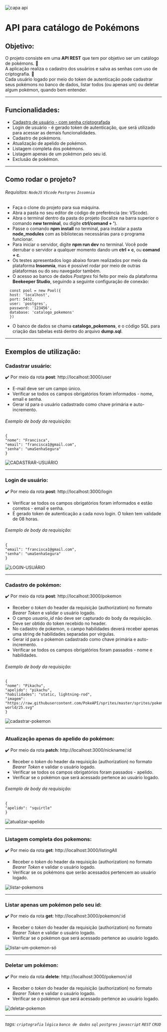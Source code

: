 ![capa api](https://github.com/Danifeares/catalogPokemon/assets/117787402/a9d2b165-610a-455f-8464-8d28206645ce)

# API para catálogo de Pokémons

## Objetivo:
O projeto consiste em uma **API REST** que tem por objetivo ser um catálogo de pokémons. 📑 </br>
A aplicação realiza o cadastro dos usuários e salva as senhas com uso de criptografia. 🔐 </br>
Cada usuário logado por meio do token de autenticação pode cadastrar seus pokémons no banco de dados, listar todos (ou apenas um) ou deletar algum pokémon, quando bem entender.

---

## Funcionalidades:
- [Cadastro de usuário - com senha criptografada](#cadastrarUsuário)
- Login de usuário - é gerado token de autenticação, que será utilizado para acessar as demais funcionalidades.
- Cadastro de pokémons.
- Atualização de apelido de pokémon.
- Listagem completa dos pokémons.
- Listagem apenas de um pokémon pelo seu id.
- Exclusão de pokémon.
  
---

## Como rodar o projeto? 

###### Requisitos: `NodeJS` `VScode` `Postgres` `Insomnia` 

- Faça o clone do projeto para sua máquina.
- Abra a pasta no seu editor de código de preferência (ex: VScode).
- Abra o terminal dentro da pasta do projeto (localize na barra superior o comando **new terminal**, ou digite **ctrl/comand + '**).
- Passe o comando **npm install** no terminal, para instalar a pasta **node_modules** com as bibliotecas necessárias para o programa funcionar.
- Para iniciar o servidor, digite **npm run dev** no terminal. Você pode derrubar o servidor a qualquer momento dando um **ctrl + c**, ou **comand + c**.
- Os testes apresentados logo abaixo foram realizados por meio da plataforma **Insomnia**, mas é possível rodar por meio de outras plataformas ou do seu navegador também.
- O acesso ao banco de dados _Postgres_ foi feito por meio da plataforma **Beekeeper Studio**, seguindo a seguinte configuração de conexão:
```
  const pool = new Pool({
  host: 'localhost',
  port: 5432,
  user: 'postgres',
  password: '123456',
  database: 'catalogo_pokemons'
  })
```
- O banco de dados se chama **catalogo_pokemons**, e o código SQL para criação das tabelas está dentro do arquivo **dump.sql**.

---

## Exemplos de utilização:


### Cadastrar usuário: <a name="cadastrarUsuário"></a>

✔️ Por meio da rota **post**: http://localhost:3000/user
    
- E-mail deve ser um campo único. 
- Verificar se todos os campos obrigatórios foram informados - nome, email e senha.
- Gerar id para o usuário cadastrado como chave primária e auto-incremento.

###### Exemplo de body da requisição:

```
{
"nome": "Francisca",
"email": "francisca1@gmail.com",
"senha": "umaSenhaSegura"
}
```

![CADASTRAR-USUÁRIO](https://github.com/Danifeares/catalogPokemon/assets/117787402/6c62dcad-3c47-4f80-bbd8-946400ff1fcf)

---

### Login de usuário:

✔️ Por meio da rota **post**: http://localhost:3000/login
    
- Verificar se todos os campos obrigatórios foram informados e estão corretos - email e senha.
- É gerado token de autenticação a cada novo login. O token tem validade de 08 horas.

###### Exemplo de body da requisição:

```
{
"email": "francisca1@gmail.com",
"senha": "umaSenhaSegura"
}
```

![LOGIN-USUÁRIO](https://github.com/Danifeares/catalogPokemon/assets/117787402/6e619abb-3e22-490c-864a-e6be4c35c049)

---

### Cadastro de pokémon:

✔️ Por meio da rota **post**: http://localhost:3000/pokemon
    
- Receber o _token_ do header da requisição (authorization) no formato _Bearer Token_ e validar o usuário logado.
- O campo _usuario_id_ não deve ser capturado do body da requisição. Deve ser obtido do token recebido no header.
- No cadastro de pokemon, o campo habilidades deverá receber apenas uma string de habilidades separadas por vírgulas.
- Gerar id para o pokemon cadastrado como chave primária e auto-incremento.
- Verificar se todos os campos obrigatórios foram passados - nome e habilidades.

###### Exemplo de body da requisição:

```
{
"nome": "Pikachu",
"apelido": "pikachu",
"habilidades": "static, lightning-rod",
"imagem": "https://raw.githubusercontent.com/PokeAPI/sprites/master/sprites/pokemon/other/dream-world/25.svg"
}
```

![cadastrar-pokemon](https://github.com/Danifeares/catalogPokemon/assets/117787402/2851a192-607f-463f-82f7-a62e6405693d)

---

### Atualização apenas do apelido do pokémon:

✔️ Por meio da rota **patch**: http://localhost:3000/nickname/:id
    
- Receber o _token_ do header da requisição (authorization) no formato _Bearer Token_ e validar o usuário logado.
- Verificar se todos os campos obrigatórios foram passados - apelido.
- Verificar se o pokémon que será acessado pertence ao usuário logado.

###### Exemplo de body da requisição:

```
{
"apelido": "squirtle"
}
```

![atualizar-apelido](https://github.com/Danifeares/catalogPokemon/assets/117787402/3b9ef29e-123a-47f8-aadc-b8b7bc487eba)

---

### Listagem completa dos pokemons:

✔️ Por meio da rota **get**: http://localhost:3000/listingAll
    
- Receber o _token_ do header da requisição (authorization) no formato _Bearer Token_ e validar o usuário logado.
- Verificar se os pokémons que serão acessados pertencem ao usuário logado.

![listar-pokemons](https://github.com/Danifeares/catalogPokemon/assets/117787402/f0cdc8b0-13f0-45be-80a8-bc41d79499f0)

---

### Listar apenas um pokémon pelo seu id: 

✔️ Por meio da rota **get**: http://localhost:3000/pokemon/:id
    
- Receber o _token_ do header da requisição (authorization) no formato _Bearer Token_ e validar o usuário logado.
- Verificar se o pokémon que será acessado pertence ao usuário logado.

![listar-um-pokemon-só](https://github.com/Danifeares/catalogPokemon/assets/117787402/f0e87816-bbfe-4f93-8788-ab5664c31967)

---

### Deletar um pokémon:

✔️ Por meio da rota **delete**: http://localhost:3000/pokemon/:id
    
- Receber o _token_ do header da requisição (authorization) no formato _Bearer Token_ e validar o usuário logado.
- Verificar se o pokémon que será acessado pertence ao usuário logado.

![deletar-pokemon](https://github.com/Danifeares/catalogPokemon/assets/117787402/a4ece935-feca-46a8-be1b-1e032ab0c5ab)

---

###### tags: `criptografia` `lógica` `banco de dados` `sql` `postgres` `javascript` `REST` `CRUD`
